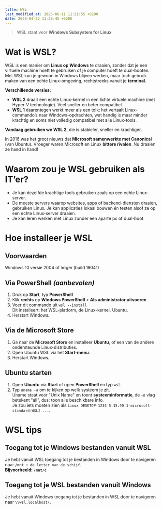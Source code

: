 ```yaml
---
title: WSL
last_modified_at: 2025-06-11 11:21:55 +0200
date: 2025-04-22 13:28:45 +0200
---
```


> WSL staat voor **Windows Subsystem for Linux**

# Wat is WSL?

WSL is een manier om **Linux op Windows** te draaien, zonder dat je een virtuele machine hoeft te gebruiken of je computer hoeft te dual-booten.  
Met WSL kun je gewoon in Windows blijven werken, maar toch gebruik maken van een echte Linux-omgeving, rechtstreeks vanuit je **terminal**.

**Verschillende versies:**

- **WSL 2** draait een echte Linux-kernel in een lichte virtuele machine (met Hyper-V technologie). Veel sneller en beter compatibel.  
- **WSL 1** daarentegen werkt meer als een tolk: het vertaalt Linux-commando’s naar Windows-opdrachten, wat handig is maar minder krachtig en soms niet volledig compatibel met alle Linux-tools.

**Vandaag gebruiken we WSL 2**, die is stabieler, sneller en krachtiger.

In 2016 was het groot nieuws dat **Microsoft samenwerkte met Canonical** (van Ubuntu). Vroeger waren Microsoft en Linux **bittere rivalen**. Nu draaien ze hand in hand!

# Waarom zou je WSL gebruiken als IT’er?

- Je kan dezelfde krachtige tools gebruiken zoals op een echte Linux-server.
- De meeste servers waarop websites, apps of backend-diensten draaien, gebruiken Linux. Je kan applicaties lokaal bouwen én testen alsof ze op een echte Linux-server draaien.
- Je kan leren werken met Linux zonder een aparte pc of dual-boot.

# Hoe installeer je WSL

## Voorwaarden

Windows 10 versie 2004 of hoger (build 19041)

## Via PowerShell _(aanbevolen)_

1. Druk op **Start**, typ **PowerShell**
2. Klik **rechts** op **Windows PowerShell** > **Als administrator uitvoeren**
3. Voer dit commando uit `wsl --install`  
   Dit installeert: het WSL-platform, de Linux-kernel, Ubuntu.
4. Herstart Windows.

## Via de Microsoft Store

1. Ga naar de **Microsoft Store** en installeer **Ubuntu**, of een van de andere ondersteunde Linux-distributies.
2. Open Ubuntu WSL via het **Start-menu**.
3. Herstart Windows.

## Ubuntu starten

1. Open **Ubuntu** via **Start** of open **PowerShell** en typ `wsl`.
2. Typ `uname -a` om te kijken op welk systeem je zit.  
   Uname staat voor "Unix Name" en toont **systeeminformatie**, de -a vlag betekent "all", dus: toon alle beschikbare info.  
   Je zou iets moeten zien als `Linux DESKTOP-1234 5.15.90.1-microsoft-standard-WSL2 ...`.

# WSL tips

## Toegang tot je Windows bestanden vanuit WSL

Je hebt vanuit WSL toegang tot je bestanden in Windows door te navigeren naar `/mnt + de letter van de schijf`.  
**Bijvoorbeeld: `/mnt/c`**

## Toegang tot je WSL bestanden vanuit Windows

Je hebt vanuit Windows toegang tot je bestanden in WSL door te navigeren naar `\\wsl.localhost\`.
